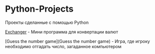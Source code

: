 # Python-Projects
Проекты сделанные с помощью Python

[Exchanger](Exchanger) - Мини программа для конвертации валют

[Guess the number game](Guess the number game) - Игра, где игроку необходимо отгадать число, загаданное компьютером

